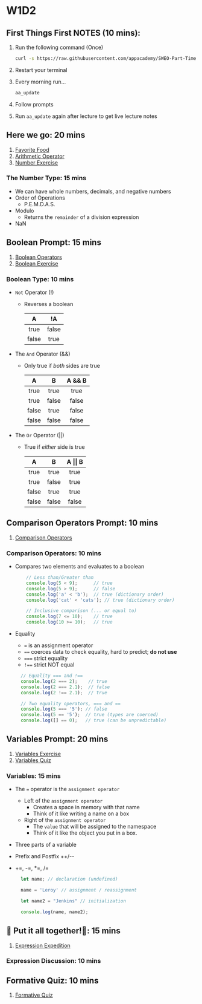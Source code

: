 # W1D2

## First Things First NOTES (10 mins):

1. Run the following command (Once)

    ```bash
    curl -s https://raw.githubusercontent.com/appacademy/SWEO-Part-Time-Resources/main/utilities/scripts/folder_structure.sh | bash
    ```

2. Restart your terminal
3. Every morning run...

    ```bash
    aa_update
    ```

4. Follow prompts
5. Run `aa_update` again after lecture to get live lecture notes

## Here we go: 20 mins

  1. [Favorite Food]
  2. [Arithmetic Operator]
  3. [Number Exercise]

### The Number Type: 15 mins

- We can have whole numbers, decimals, and negative numbers
- Order of Operations
  - P.E.M.D.A.S.
- Modulo
  - Returns the `remainder` of a division expression
- NaN

## Boolean Prompt: 15 mins

  1. [Boolean Operators]
  2. [Boolean Exercise]

### Boolean Type: 10 mins

- `Not` Operator (!)
  - Reverses a boolean

    | A     |   !A   |
    |:-----:|:------:|
    | true  | false  |
    | false | true   |

- The `And` Operator (&&)
  - Only true if _both_ sides are true

    | A     | B     | A && B |
    |:-----:|:-----:|:------:|
    | true  | true  | true   |
    | true  | false | false  |
    | false | true  | false  |
    | false | false | false  |

- The `Or` Operator (||)
  - True if _either_ side is true

    | A     | B     | A \|\| B |
    |:-----:|:-----:|:------:|
    | true  | true  | true   |
    | true  | false | true   |
    | false | true  | true   |
    | false | false | false  |

## Comparison Operators Prompt: 10 mins

  1. [Comparison Operators]

### Comparison Operators: 10 mins

- Compares two elements and evaluates to a boolean

  ```js
      // Less than/Greater than
      console.log(5 < 9);      // true
      console.log(5 > 9);      // false
      console.log('a' < 'b');  // true (dictionary order)
      console.log('cat' < 'cats'); // true (dictionary order)

      // Inclusive comparison (... or equal to)
      console.log(7 <= 10);    // true
      console.log(10 >= 10);   // true 

  ```

- Equality
  - `=` is an assignment operator
  - `==` coerces data to check equality, hard to predict; **do not use**
  - `===` strict equality
  - `!==` strict NOT equal

  ```js
    // Equality === and !==
    console.log(2 === 2);    // true
    console.log(2 === 2.1);  // false
    console.log(2 !== 2.1);  // true

    // Two equality operators, === and ==
    console.log(5 === '5'); // false
    console.log(5 == '5');  // true (types are coerced)
    console.log([] == 0);   // true (can be unpredictable)
  ```

## Variables Prompt: 20 mins

  1. [Variables Exercise]
  2. [Variables Quiz]

### Variables: 15 mins

- The `=` operator is the `assignment operator`
  - Left of the `assignment operator`
    - Creates a space in memory with that name
    - Think of it like writing a name on a box
  - Right of the `assignment operator`
    - The `value` that will be assigned to the namespace
    - Think of it like the object you put in a box.
- Three parts of a variable
- Prefix and Postfix ++/--
- +=, -=, *=, /=

  ```js
    let name; // declaration (undefined)

    name = 'Leroy' // assignment / reassignment

    let name2 = "Jenkins" // initialization

    console.log(name, name2);
  ```

## 🎵 Put it all together!🎵: 15 mins

  1. [Expression Expedition]

### Expression Discussion: 10 mins

## Formative Quiz: 10 mins

  1. [Formative Quiz]

[Favorite Food]: https://open.appacademy.io/learn/s-py---pt-sept-2021-online/week-1---intro-to-javascript/favorite-food
[Arithmetic Operator]: https://open.appacademy.io/learn/s-py---pt-sept-2021-online/week-1---intro-to-javascript/arithmetic-operators
[Number Exercise]: https://open.appacademy.io/learn/s-py---pt-sept-2021-online/week-1---intro-to-javascript/numbers-exercise
[Boolean Operators]: https://open.appacademy.io/learn/s-py---pt-sept-2021-online/week-1---intro-to-javascript/boolean-operators
[Boolean Exercise]: https://open.appacademy.io/learn/s-py---pt-sept-2021-online/week-1---intro-to-javascript/booleans-exercise
[Comparison Operators]: https://open.appacademy.io/learn/s-py---pt-sept-2021-online/week-1---intro-to-javascript/comparison-operators-quiz
[Variables Exercise]: https://open.appacademy.io/learn/s-py---pt-sept-2021-online/week-1---intro-to-javascript/variables-exercise
[Variables Quiz]: https://open.appacademy.io/learn/s-py---pt-sept-2021-online/week-1---intro-to-javascript/variables-quiz
[Expression Expedition]: https://open.appacademy.io/learn/s-py---pt-sept-2021-online/week-1---intro-to-javascript/expression-expedition
[Formative Quiz]: https://open.appacademy.io/learn/s-py---pt-sept-2021-online/week-1---intro-to-javascript/formative-quiz--repeat----tuesday
